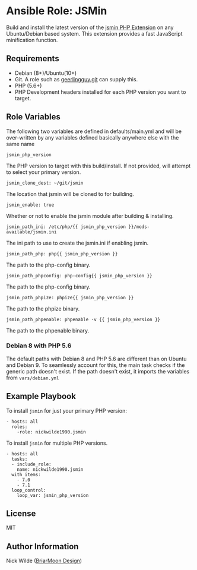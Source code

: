 # Ansible Role: JSMin

Build and install the latest version of the [jsmin PHP Extension](https://github.com/sqmk/pecl-jsmin/) on any Ubuntu/Debian based system.
This extension provides a fast JavaScript minification function.

## Requirements

- Debian (8+)/Ubuntu(10+)
- Git. A role such as [geerlingguy.git](https://galaxy.ansible.com/geerlingguy/git/) can supply this.
- PHP (5.6+)
- PHP Development headers installed for each PHP version you want to target.

## Role Variables

The following two variables are defined in defaults/main.yml and will be over-written by any variables defined basically anywhere else with the same name

    jsmin_php_version

The PHP version to target with this build/install. If not provided, will attempt to select your primary version.

    jsmin_clone_dest: ~/git/jsmin

The location that jsmin will be cloned to for building.

    jsmin_enable: true

Whether or not to enable the jsmin module after building & installing.

    jsmin_path_ini: /etc/php/{{ jsmin_php_version }}/mods-available/jsmin.ini

The ini path to use to create the jsmin.ini if enabling jsmin.

    jsmin_path_php: php{{ jsmin_php_version }}

The path to the php-config binary.

    jsmin_path_phpconfig: php-config{{ jsmin_php_version }}

The path to the php-config binary.

    jsmin_path_phpize: phpize{{ jsmin_php_version }}

The path to the phpize binary.

    jsmin_path_phpenable: phpenable -v {{ jsmin_php_version }}

The path to the phpenable binary.

### Debian 8 with PHP 5.6
The default paths with Debian 8 and PHP 5.6 are different than on Ubuntu and Debian 9. To seamlessly account for this, the main task checks if the generic path doesn't exist. If the path doesn't exist, it imports the variables from `vars/debian.yml`

## Example Playbook

To  install `jsmin` for just your primary PHP version:

    - hosts: all
      roles:
        -role: nickwilde1990.jsmin

To install `jsmin` for multiple PHP versions.

    - hosts: all
      tasks:
      - include_role:
        name: nickwilde1990.jsmin
      with_items:
        - 7.0
        - 7.1
      loop_control:
        loop_var: jsmin_php_version

## License

MIT

## Author Information

Nick Wilde ([BriarMoon Design](https://design.briarmoon.ca))
